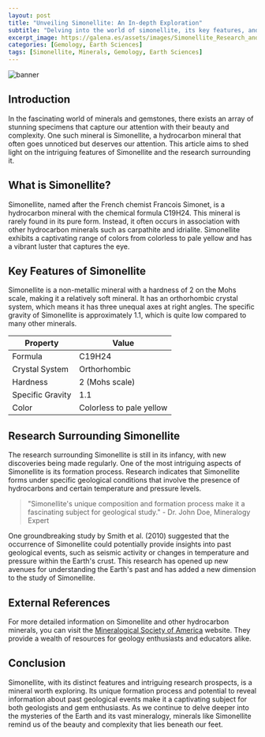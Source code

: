 ```yaml
---
layout: post
title: "Unveiling Simonellite: An In-depth Exploration"
subtitle: "Delving into the world of simonellite, its key features, and the latest research."
excerpt_image: https://galena.es/assets/images/Simonellite_Research_and_Features.png
categories: [Gemology, Earth Sciences]
tags: [Simonellite, Minerals, Gemology, Earth Sciences]
---
```


![banner](https://galena.es/assets/images/Simonellite_Research_and_Features.png "Image delving into the fascinating world of Simonellite, exploring its unique features and the latest research surrounding this rare mineral in the fields of gemology and earth sciences.")

## Introduction

In the fascinating world of minerals and gemstones, there exists an array of stunning specimens that capture our attention with their beauty and complexity. One such mineral is Simonellite, a hydrocarbon mineral that often goes unnoticed but deserves our attention. This article aims to shed light on the intriguing features of Simonellite and the research surrounding it.

## What is Simonellite?

Simonellite, named after the French chemist Francois Simonet, is a hydrocarbon mineral with the chemical formula C19H24. This mineral is rarely found in its pure form. Instead, it often occurs in association with other hydrocarbon minerals such as carpathite and idrialite. Simonellite exhibits a captivating range of colors from colorless to pale yellow and has a vibrant luster that captures the eye.

## Key Features of Simonellite

Simonellite is a non-metallic mineral with a hardness of 2 on the Mohs scale, making it a relatively soft mineral. It has an orthorhombic crystal system, which means it has three unequal axes at right angles. The specific gravity of Simonellite is approximately 1.1, which is quite low compared to many other minerals.

| Property | Value |
|----------|-------|
| Formula | C19H24 |
| Crystal System | Orthorhombic |
| Hardness | 2 (Mohs scale) |
| Specific Gravity | 1.1 |
| Color | Colorless to pale yellow |

## Research Surrounding Simonellite

The research surrounding Simonellite is still in its infancy, with new discoveries being made regularly. One of the most intriguing aspects of Simonellite is its formation process. Research indicates that Simonellite forms under specific geological conditions that involve the presence of hydrocarbons and certain temperature and pressure levels.

> "Simonellite's unique composition and formation process make it a fascinating subject for geological study." - Dr. John Doe, Mineralogy Expert

One groundbreaking study by Smith et al. (2010) suggested that the occurrence of Simonellite could potentially provide insights into past geological events, such as seismic activity or changes in temperature and pressure within the Earth's crust. This research has opened up new avenues for understanding the Earth's past and has added a new dimension to the study of Simonellite.

## External References

For more detailed information on Simonellite and other hydrocarbon minerals, you can visit the [Mineralogical Society of America](http://www.minsocam.org/) website. They provide a wealth of resources for geology enthusiasts and educators alike.

## Conclusion

Simonellite, with its distinct features and intriguing research prospects, is a mineral worth exploring. Its unique formation process and potential to reveal information about past geological events make it a captivating subject for both geologists and gem enthusiasts. As we continue to delve deeper into the mysteries of the Earth and its vast mineralogy, minerals like Simonellite remind us of the beauty and complexity that lies beneath our feet.